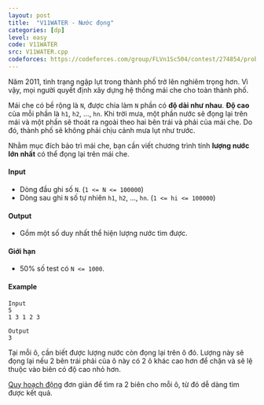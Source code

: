 ```yaml
---
layout: post
title:  "V11WATER - Nước đọng"
categories: [dp]
level: easy
code: V11WATER
src: V11WATER.cpp
codeforces: https://codeforces.com/group/FLVn1Sc504/contest/274854/problem/N
---
```



Năm 2011, tình trạng ngập lụt trong thành phố trở lên nghiêm trọng hơn. Vì vậy, mọi người quyết định xây dựng hệ thống mái che cho toàn thành phố.

  
Mái che có bề rộng là `N`, được chia làm `N` phần có **độ dài như nhau**. **Độ cao** của mỗi phần là `h1`, `h2`, ..., `hn`. Khi trời mưa, một phần nước sẽ đọng lại trên mái và một phần sẽ thoát ra ngoài theo hai bên trái và phải của mái che. Do đó, thành phố sẽ không phải chịu cảnh mưa lụt như trước.

  
Nhằm mục đích bảo trì mái che, bạn cần viết chương trình tính **lượng nước lớn nhất** có thể đọng lại trên mái che.

#### Input

+ Dòng đầu ghi số `N`. (`1 <= N <= 100000`)
+ Dòng sau ghi `N` số tự nhiên `h1`, `h2`, ..., `hn`. (`1 <= hi <= 100000`)

#### Output

+ Gồm một số duy nhất thể hiện lượng nước tìm được.

#### Giới hạn

+ 50% số test có `N <= 1000`.

#### Example

```
Input
5  
1 3 1 2 3

Output  
3
```

<!--more-->


Tại mỗi ô, cần biết được lượng nước còn đọng lại trên ô đó. Lượng này sẽ đọng lại nếu 2 bên trái phải của ô này có 2 ô khác cao hơn để chặn và sẽ lệ thuộc vào biên có độ cao nhỏ hơn.

[Quy hoạch động](https://vnspoj.github.io/category/dp) đơn giản để tìm ra 2 biên cho mỗi ô, từ đó dễ dàng tìm được kết quả.

